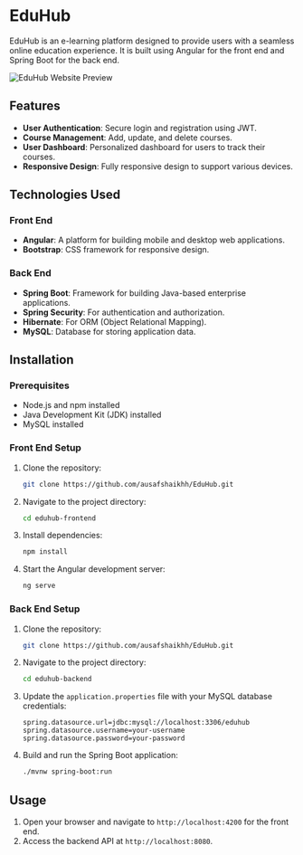 # EduHub
EduHub is an e-learning platform designed to provide users with a seamless online education experience. It is built using Angular for the front end and Spring Boot for the back end.

![EduHub Website Preview](https://github.com/vaibhavpandey-hash/EduHub/blob/525bf3eec9620e8cd4dc829ea6ef80b3e3e17552/wedsitePreview.jpg)

## Features

- **User Authentication**: Secure login and registration using JWT.
- **Course Management**: Add, update, and delete courses.
- **User Dashboard**: Personalized dashboard for users to track their courses.
- **Responsive Design**: Fully responsive design to support various devices.

## Technologies Used

### Front End

- **Angular**: A platform for building mobile and desktop web applications.
- **Bootstrap**: CSS framework for responsive design.

### Back End

- **Spring Boot**: Framework for building Java-based enterprise applications.
- **Spring Security**: For authentication and authorization.
- **Hibernate**: For ORM (Object Relational Mapping).
- **MySQL**: Database for storing application data.

## Installation

### Prerequisites

- Node.js and npm installed
- Java Development Kit (JDK) installed
- MySQL installed

### Front End Setup

1. Clone the repository:
    ```bash
    git clone https://github.com/ausafshaikhh/EduHub.git
    ```
2. Navigate to the project directory:
    ```bash
    cd eduhub-frontend
    ```
3. Install dependencies:
    ```bash
    npm install
    ```
4. Start the Angular development server:
    ```bash
    ng serve
    ```

### Back End Setup

1. Clone the repository:
    ```bash
    git clone https://github.com/ausafshaikhh/EduHub.git
    ```
2. Navigate to the project directory:
    ```bash
    cd eduhub-backend
    ```
3. Update the `application.properties` file with your MySQL database credentials:
    ```properties
    spring.datasource.url=jdbc:mysql://localhost:3306/eduhub
    spring.datasource.username=your-username
    spring.datasource.password=your-password
    ```
4. Build and run the Spring Boot application:
    ```bash
    ./mvnw spring-boot:run
    ```

## Usage

1. Open your browser and navigate to `http://localhost:4200` for the front end.
2. Access the backend API at `http://localhost:8080`.



